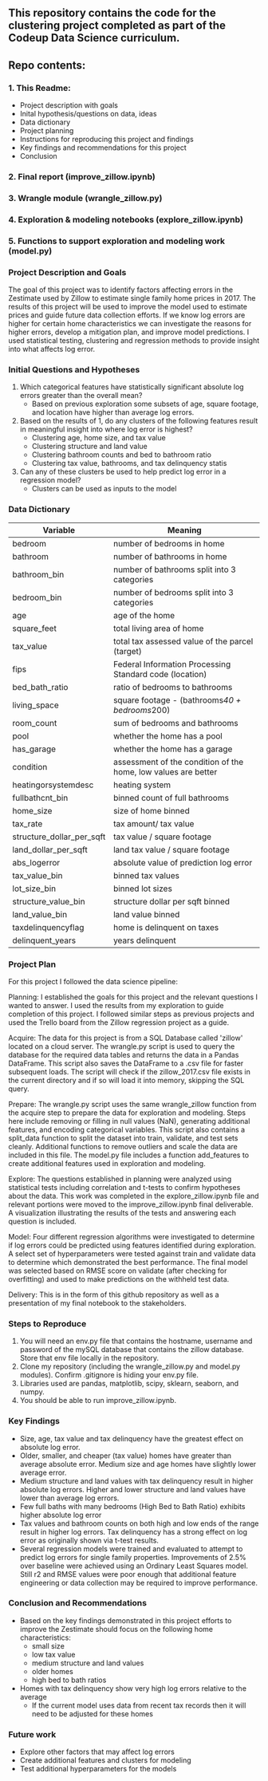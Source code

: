 ## This repository contains the code for the clustering project completed as part of the Codeup Data Science curriculum. 

## Repo contents:
### 1. This Readme:
- Project description with goals
- Inital hypothesis/questions on data, ideas
- Data dictionary
- Project planning
- Instructions for reproducing this project and findings
- Key findings and recommendations for this project
- Conclusion
### 2. Final report (improve_zillow.ipynb)
### 3. Wrangle module (wrangle_zillow.py)
### 4. Exploration & modeling notebooks (explore_zillow.ipynb)
### 5. Functions to support exploration and modeling work (model.py)

### Project Description and Goals

The goal of this project was to identify factors affecting errors in the Zestimate used by Zillow to estimate single family home prices in 2017. The results of this project will be used to improve the model used to estimate prices and guide future data collection efforts. If we know log errors are higher for certain home characteristics we can investigate the reasons for higher errors, develop a mitigation plan, and improve model predictions. I used statistical testing, clustering and regression methods to provide insight into what affects log error. 

### Initial Questions and Hypotheses

1. Which categorical features have statistically significant absolute log errors greater than the overall mean?
    - Based on previous exploration some subsets of age, square footage, and location have higher than average log errors.  
2. Based on the results of 1, do any clusters of the following features result in meaningful insight into where log error is highest?
    - Clustering age, home size, and tax value
    - Clustering structure and land value
    - Clustering bathroom counts and bed to bathroom ratio
    - Clustering tax value, bathrooms, and tax delinquency statis
3. Can any of these clusters be used to help predict log error in a regression model?
    - Clusters can be used as inputs to the model


### Data Dictionary

| Variable    | Meaning     |
| ----------- | ----------- |
| bedroom    |  number of bedrooms in home         |
| bathroom           |  number of bathrooms in home          |
| bathroom_bin    |  number of bathrooms split into 3 categories     |
| bedroom_bin   |  number of bedrooms split into 3 categories     |
| age    |  age of the home   |
| square_feet    |  total living area of home    |
| tax_value           | total tax assessed value of the parcel (target) |
| fips    |  Federal Information Processing Standard code (location)       |
| bed_bath_ratio    |  ratio of bedrooms to bathrooms      |
| living_space   |  square footage - (bathrooms*40 + bedrooms*200)       |
| room_count    |  sum of bedrooms and bathrooms       |
| pool    |  whether the home has a pool      |
| has_garage   |  whether the home has a garage      |
| condition   |  assessment of the condition of the home, low values are better       |
| heatingorsystemdesc   |  heating system     |
| fullbathcnt_bin    |  binned count of full bathrooms     |
| home_size    |  size of home binned   |
| tax_rate   |  tax amount/ tax value     |
| structure_dollar_per_sqft   |  tax value / square footage     |
| land_dollar_per_sqft   |  land tax value / square footage     |
| abs_logerror   |  absolute value of prediction log error   |
| tax_value_bin    |  binned tax values     |
| lot_size_bin    |  binned lot sizes   |
| structure_value_bin   |  structure dollar per sqft binned     |
| land_value_bin   |  land value binned     |
| taxdelinquencyflag    |  home is delinquent on taxes |
| delinquent_years  |  years delinquent   |


### Project Plan

For this project I followed the data science pipeline:

Planning: I established the goals for this project and the relevant questions I wanted to answer. I used the results from my exploration to guide completion of this project. I followed similar steps as previous projects and used the Trello board from the Zillow regression project as a guide.

Acquire: The data for this project is from a SQL Database called 'zillow' located on a cloud server. The wrangle.py script is used to query the database for the required data tables and returns the data in a Pandas DataFrame. This script also saves the DataFrame to a .csv file for faster subsequent loads. The script will check if the zillow_2017.csv file exists in the current directory and if so will load it into memory, skipping the SQL query.

Prepare: The wrangle.py script uses the same wrangle_zillow function from the acquire step to prepare the data for exploration and modeling. Steps here include removing or filling in  null values (NaN), generating additional features, and encoding categorical variables. This script also contains a split_data function to split the dataset into train, validate, and test sets cleanly. Additional functions to remove outliers and scale the data are included in this file. The model.py file includes a function add_features to create additional features used in exploration and modeling.

Explore: The questions established in planning were analyzed using statistical tests including correlation and t-tests to confirm hypotheses about the data. This work was completed in the explore_zillow.ipynb file and relevant portions were moved to the improve_zillow.ipynb final deliverable. A visualization illustrating the results of the tests and answering each question is included. 

Model: Four different regression algorithms were investigated to determine if log errors could be predicted using features identified during exploration. A select set of hyperparameters were tested against train and validate data to determine which demonstrated the best performance. The final model was selected based on RMSE score on validate (after checking for overfitting) and used to make predictions on the withheld test data.

Delivery: This is in the form of this github repository as well as a presentation of my final notebook to the stakeholders.

### Steps to Reproduce

1. You will need an env.py file that contains the hostname, username and password of the mySQL database that contains the zillow database. Store that env file locally in the repository. 
2. Clone my repository (including the wrangle_zillow.py and model.py modules). Confirm .gitignore is hiding your env.py file.
3. Libraries used are pandas, matplotlib, scipy, sklearn, seaborn, and numpy.
4. You should be able to run improve_zillow.ipynb.

### Key Findings 

- Size, age, tax value and tax delinquency have the greatest effect on absolute log error.
- Older, smaller, and cheaper (tax value) homes have greater than average absolute error. Medium size and age homes have slightly lower average error. 
- Medium structure and land values with tax delinquency result in higher absolute log errors. Higher and lower structure and land values have lower than average log errors.
- Few full baths with many bedrooms (High Bed to Bath Ratio) exhibits higher absolute log error
- Tax values and bathroom counts on both high and low ends of the range result in higher log errors. Tax delinquency has a strong effect on log error as originally shown via t-test results.
- Several regression models were trained and evaluated to attempt to predict log errors for single family properties. Improvements of 2.5% over baseline were achieved using an Ordinary Least Squares model. Still r2 and RMSE values were poor enough that additional feature engineering or data collection may be required to improve performance. 

### Conclusion and Recommendations
- Based on the key findings demonstrated in this project efforts to improve the Zestimate should focus on the following home characteristics:
    - small size
    - low tax value
    - medium structure and land values
    - older homes
    - high bed to bath ratios
- Homes with tax delinquency show very high log errors relative to the average
    - If the current model uses data from recent tax records then it will need to be adjusted for these homes

### Future work

- Explore other factors that may affect log errors
- Create additional features and clusters for modeling
- Test additional hyperparameters for the models

